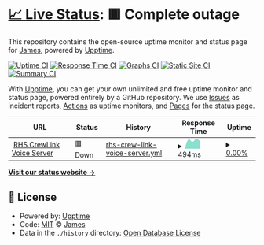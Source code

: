 # [📈 Live Status](https://CalamityJames.github.io/BCL-status): <!--live status--> **🟥 Complete outage**

This repository contains the open-source uptime monitor and status page for [James](https://calamityjames.dev), powered by [Upptime](https://github.com/upptime/upptime).

[![Uptime CI](https://github.com/CalamityJames/BCL-status/workflows/Uptime%20CI/badge.svg)](https://github.com/CalamityJames/BCL-status/actions?query=workflow%3A%22Uptime+CI%22)
[![Response Time CI](https://github.com/CalamityJames/BCL-status/workflows/Response%20Time%20CI/badge.svg)](https://github.com/CalamityJames/BCL-status/actions?query=workflow%3A%22Response+Time+CI%22)
[![Graphs CI](https://github.com/CalamityJames/BCL-status/workflows/Graphs%20CI/badge.svg)](https://github.com/CalamityJames/BCL-status/actions?query=workflow%3A%22Graphs+CI%22)
[![Static Site CI](https://github.com/CalamityJames/BCL-status/workflows/Static%20Site%20CI/badge.svg)](https://github.com/CalamityJames/BCL-status/actions?query=workflow%3A%22Static+Site+CI%22)
[![Summary CI](https://github.com/CalamityJames/BCL-status/workflows/Summary%20CI/badge.svg)](https://github.com/CalamityJames/BCL-status/actions?query=workflow%3A%22Summary+CI%22)

With [Upptime](https://upptime.js.org), you can get your own unlimited and free uptime monitor and status page, powered entirely by a GitHub repository. We use [Issues](https://github.com/CalamityJames/BCL-status/issues) as incident reports, [Actions](https://github.com/CalamityJames/BCL-status/actions) as uptime monitors, and [Pages](https://CalamityJames.github.io/BCL-status) for the status page.

<!--start: status pages-->
<!-- This summary is generated by Upptime (https://github.com/upptime/upptime) -->
<!-- Do not edit this manually, your changes will be overwritten -->
<!-- prettier-ignore -->
| URL | Status | History | Response Time | Uptime |
| --- | ------ | ------- | ------------- | ------ |
| <img alt="" src="https://icons.duckduckgo.com/ip3/rhs-crewlink.herokuapp.com.ico" height="13"> [RHS CrewLink Voice Server](https://rhs-crewlink.herokuapp.com) | 🟥 Down | [rhs-crew-link-voice-server.yml](https://github.com/CalamityJames/BCL-status/commits/HEAD/history/rhs-crew-link-voice-server.yml) | <details><summary><img alt="Response time graph" src="./graphs/rhs-crew-link-voice-server/response-time-week.png" height="20"> 494ms</summary><br><a href="https://CalamityJames.github.io/BCL-status/history/rhs-crew-link-voice-server"><img alt="Response time 506" src="https://img.shields.io/endpoint?url=https%3A%2F%2Fraw.githubusercontent.com%2FCalamityJames%2FBCL-status%2FHEAD%2Fapi%2Frhs-crew-link-voice-server%2Fresponse-time.json"></a><br><a href="https://CalamityJames.github.io/BCL-status/history/rhs-crew-link-voice-server"><img alt="24-hour response time 463" src="https://img.shields.io/endpoint?url=https%3A%2F%2Fraw.githubusercontent.com%2FCalamityJames%2FBCL-status%2FHEAD%2Fapi%2Frhs-crew-link-voice-server%2Fresponse-time-day.json"></a><br><a href="https://CalamityJames.github.io/BCL-status/history/rhs-crew-link-voice-server"><img alt="7-day response time 494" src="https://img.shields.io/endpoint?url=https%3A%2F%2Fraw.githubusercontent.com%2FCalamityJames%2FBCL-status%2FHEAD%2Fapi%2Frhs-crew-link-voice-server%2Fresponse-time-week.json"></a><br><a href="https://CalamityJames.github.io/BCL-status/history/rhs-crew-link-voice-server"><img alt="30-day response time 454" src="https://img.shields.io/endpoint?url=https%3A%2F%2Fraw.githubusercontent.com%2FCalamityJames%2FBCL-status%2FHEAD%2Fapi%2Frhs-crew-link-voice-server%2Fresponse-time-month.json"></a><br><a href="https://CalamityJames.github.io/BCL-status/history/rhs-crew-link-voice-server"><img alt="1-year response time 457" src="https://img.shields.io/endpoint?url=https%3A%2F%2Fraw.githubusercontent.com%2FCalamityJames%2FBCL-status%2FHEAD%2Fapi%2Frhs-crew-link-voice-server%2Fresponse-time-year.json"></a></details> | <details><summary><a href="https://CalamityJames.github.io/BCL-status/history/rhs-crew-link-voice-server">0.00%</a></summary><a href="https://CalamityJames.github.io/BCL-status/history/rhs-crew-link-voice-server"><img alt="All-time uptime 96.67%" src="https://img.shields.io/endpoint?url=https%3A%2F%2Fraw.githubusercontent.com%2FCalamityJames%2FBCL-status%2FHEAD%2Fapi%2Frhs-crew-link-voice-server%2Fuptime.json"></a><br><a href="https://CalamityJames.github.io/BCL-status/history/rhs-crew-link-voice-server"><img alt="24-hour uptime 0.00%" src="https://img.shields.io/endpoint?url=https%3A%2F%2Fraw.githubusercontent.com%2FCalamityJames%2FBCL-status%2FHEAD%2Fapi%2Frhs-crew-link-voice-server%2Fuptime-day.json"></a><br><a href="https://CalamityJames.github.io/BCL-status/history/rhs-crew-link-voice-server"><img alt="7-day uptime 0.00%" src="https://img.shields.io/endpoint?url=https%3A%2F%2Fraw.githubusercontent.com%2FCalamityJames%2FBCL-status%2FHEAD%2Fapi%2Frhs-crew-link-voice-server%2Fuptime-week.json"></a><br><a href="https://CalamityJames.github.io/BCL-status/history/rhs-crew-link-voice-server"><img alt="30-day uptime 42.68%" src="https://img.shields.io/endpoint?url=https%3A%2F%2Fraw.githubusercontent.com%2FCalamityJames%2FBCL-status%2FHEAD%2Fapi%2Frhs-crew-link-voice-server%2Fuptime-month.json"></a><br><a href="https://CalamityJames.github.io/BCL-status/history/rhs-crew-link-voice-server"><img alt="1-year uptime 95.21%" src="https://img.shields.io/endpoint?url=https%3A%2F%2Fraw.githubusercontent.com%2FCalamityJames%2FBCL-status%2FHEAD%2Fapi%2Frhs-crew-link-voice-server%2Fuptime-year.json"></a></details>

<!--end: status pages-->

[**Visit our status website →**](https://CalamityJames.github.io/BCL-status)

## 📄 License

- Powered by: [Upptime](https://github.com/upptime/upptime)
- Code: [MIT](./LICENSE) © [James](https://calamityjames.dev)
- Data in the `./history` directory: [Open Database License](https://opendatacommons.org/licenses/odbl/1-0/)
